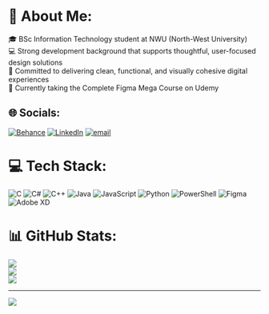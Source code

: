 # 💫 About Me:
🎓 BSc Information Technology student at NWU (North-West University)  <br>💻 Strong development background that supports thoughtful, user-focused design solutions  <br>🎨 Committed to delivering clean, functional, and visually cohesive digital experiences  <br>📘 Currently taking the Complete Figma Mega Course on Udemy  <br>


## 🌐 Socials:
[![Behance](https://img.shields.io/badge/Behance-1769ff?logo=behance&logoColor=white)](https://behance.net/natashacloete2) [![LinkedIn](https://img.shields.io/badge/LinkedIn-%230077B5.svg?logo=linkedin&logoColor=white)](https://linkedin.com/in/natasha-cloete-67aa1627a) [![email](https://img.shields.io/badge/Email-D14836?logo=gmail&logoColor=white)](mailto:natashacloete4v8@gmail.com) 

# 💻 Tech Stack:
![C](https://img.shields.io/badge/c-%2300599C.svg?style=for-the-badge&logo=c&logoColor=white) ![C#](https://img.shields.io/badge/c%23-%23239120.svg?style=for-the-badge&logo=csharp&logoColor=white) ![C++](https://img.shields.io/badge/c++-%2300599C.svg?style=for-the-badge&logo=c%2B%2B&logoColor=white) ![Java](https://img.shields.io/badge/java-%23ED8B00.svg?style=for-the-badge&logo=openjdk&logoColor=white) ![JavaScript](https://img.shields.io/badge/javascript-%23323330.svg?style=for-the-badge&logo=javascript&logoColor=%23F7DF1E) ![Python](https://img.shields.io/badge/python-3670A0?style=for-the-badge&logo=python&logoColor=ffdd54) ![PowerShell](https://img.shields.io/badge/PowerShell-%235391FE.svg?style=for-the-badge&logo=powershell&logoColor=white) ![Figma](https://img.shields.io/badge/figma-%23F24E1E.svg?style=for-the-badge&logo=figma&logoColor=white) ![Adobe XD](https://img.shields.io/badge/Adobe%20XD-470137?style=for-the-badge&logo=Adobe%20XD&logoColor=#FF61F6)
# 📊 GitHub Stats:
![](https://github-readme-stats.vercel.app/api?username=NatashaCloete&theme=dark&hide_border=false&include_all_commits=false&count_private=false)<br/>
![](https://nirzak-streak-stats.vercel.app/?user=NatashaCloete&theme=dark&hide_border=false)<br/>
![](https://github-readme-stats.vercel.app/api/top-langs/?username=NatashaCloete&theme=dark&hide_border=false&include_all_commits=false&count_private=false&layout=compact)

---
[![](https://visitcount.itsvg.in/api?id=NatashaCloete&icon=0&color=0)](https://visitcount.itsvg.in)

<!-- Proudly created with GPRM ( https://gprm.itsvg.in ) -->
